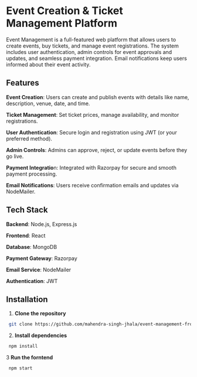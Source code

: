 
# Event Creation & Ticket Management Platform

Event Management is a full-featured web platform that allows users to create events, buy tickets, and manage event registrations. The system includes user authentication, admin controls for event approvals and updates, and seamless payment integration. Email notifications keep users informed about their event activity.


## Features

**Event Creation**: Users can create and publish events with details like name, description, venue, date, and time.

**Ticket Management**: Set ticket prices, manage availability, and monitor registrations.

**User Authentication**: Secure login and registration using JWT (or your preferred method).

**Admin Controls**: Admins can approve, reject, or update events before they go live.

**Payment Integratio**n: Integrated with Razorpay for secure and smooth payment processing.

**Email Notifications**: Users receive confirmation emails and updates via NodeMailer.




## Tech Stack

**Backend**: Node.js, Express.js

**Frontend**: React

**Database**: MongoDB 

**Payment Gateway**: Razorpay

**Email Service**: NodeMailer

**Authentication**: JWT 



## Installation

1. **Clone the repository**

```bash
 git clone https://github.com/mahendra-singh-jhala/event-management-frontend
```

2. **Install dependencies**

```bash
 npm install
```

3 **Run the forntend**
```bash
 npm start
```



    
